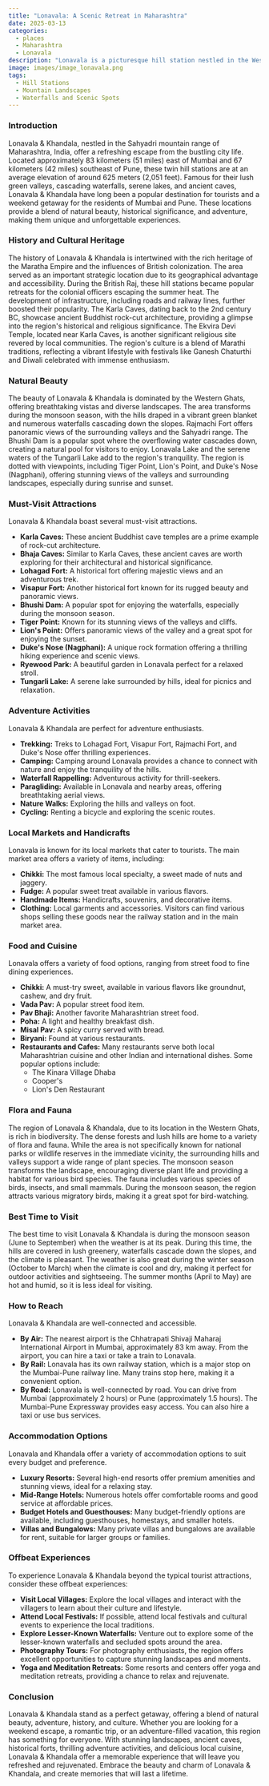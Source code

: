 ```yaml
---
title: "Lonavala: A Scenic Retreat in Maharashtra"
date: 2025-03-13
categories:
  - places
  - Maharashtra
  - Lonavala
description: "Lonavala is a picturesque hill station nestled in the Western Ghats of Maharashtra, known for its lush greenery and pleasant climate. It offers breathtaking views of the surrounding hills and valleys, making it a perfect destination for nature lovers and adventure enthusiasts. Popular attractions include the Tiger’s Cave with its intricate carvings, the Bhairaveshwar Temple, and numerous trekking trails."
image: images/image_lonavala.png
tags: 
  - Hill Stations
  - Mountain Landscapes
  - Waterfalls and Scenic Spots
---
```



### **Introduction**

Lonavala & Khandala, nestled in the Sahyadri mountain range of Maharashtra, India, offer a refreshing escape from the bustling city life. Located approximately 83 kilometers (51 miles) east of Mumbai and 67 kilometers (42 miles) southeast of Pune, these twin hill stations are at an average elevation of around 625 meters (2,051 feet). Famous for their lush green valleys, cascading waterfalls, serene lakes, and ancient caves, Lonavala & Khandala have long been a popular destination for tourists and a weekend getaway for the residents of Mumbai and Pune. These locations provide a blend of natural beauty, historical significance, and adventure, making them unique and unforgettable experiences.

### **History and Cultural Heritage**

The history of Lonavala & Khandala is intertwined with the rich heritage of the Maratha Empire and the influences of British colonization. The area served as an important strategic location due to its geographical advantage and accessibility. During the British Raj, these hill stations became popular retreats for the colonial officers escaping the summer heat. The development of infrastructure, including roads and railway lines, further boosted their popularity. The Karla Caves, dating back to the 2nd century BC, showcase ancient Buddhist rock-cut architecture, providing a glimpse into the region's historical and religious significance. The Ekvira Devi Temple, located near Karla Caves, is another significant religious site revered by local communities. The region's culture is a blend of Marathi traditions, reflecting a vibrant lifestyle with festivals like Ganesh Chaturthi and Diwali celebrated with immense enthusiasm.


### **Natural Beauty**

The beauty of Lonavala & Khandala is dominated by the Western Ghats, offering breathtaking vistas and diverse landscapes. The area transforms during the monsoon season, with the hills draped in a vibrant green blanket and numerous waterfalls cascading down the slopes. Rajmachi Fort offers panoramic views of the surrounding valleys and the Sahyadri range. The Bhushi Dam is a popular spot where the overflowing water cascades down, creating a natural pool for visitors to enjoy. Lonavala Lake and the serene waters of the Tungarli Lake add to the region's tranquility. The region is dotted with viewpoints, including Tiger Point, Lion's Point, and Duke's Nose (Nagphani), offering stunning views of the valleys and surrounding landscapes, especially during sunrise and sunset.


### **Must-Visit Attractions**

Lonavala & Khandala boast several must-visit attractions.
*   **Karla Caves:** These ancient Buddhist cave temples are a prime example of rock-cut architecture.
*   **Bhaja Caves:** Similar to Karla Caves, these ancient caves are worth exploring for their architectural and historical significance.
*   **Lohagad Fort:** A historical fort offering majestic views and an adventurous trek.
*   **Visapur Fort:** Another historical fort known for its rugged beauty and panoramic views.
*   **Bhushi Dam:** A popular spot for enjoying the waterfalls, especially during the monsoon season.
*   **Tiger Point:** Known for its stunning views of the valleys and cliffs.
*   **Lion's Point:** Offers panoramic views of the valley and a great spot for enjoying the sunset.
*   **Duke's Nose (Nagphani):** A unique rock formation offering a thrilling hiking experience and scenic views.
*   **Ryewood Park:** A beautiful garden in Lonavala perfect for a relaxed stroll.
*   **Tungarli Lake:** A serene lake surrounded by hills, ideal for picnics and relaxation.


### **Adventure Activities**

Lonavala & Khandala are perfect for adventure enthusiasts.
*   **Trekking:** Treks to Lohagad Fort, Visapur Fort, Rajmachi Fort, and Duke's Nose offer thrilling experiences.
*   **Camping:** Camping around Lonavala provides a chance to connect with nature and enjoy the tranquility of the hills.
*   **Waterfall Rappelling:** Adventurous activity for thrill-seekers.
*   **Paragliding:** Available in Lonavala and nearby areas, offering breathtaking aerial views.
*   **Nature Walks:** Exploring the hills and valleys on foot.
*   **Cycling:** Renting a bicycle and exploring the scenic routes.

### **Local Markets and Handicrafts**

Lonavala is known for its local markets that cater to tourists. The main market area offers a variety of items, including:
*   **Chikki:** The most famous local specialty, a sweet made of nuts and jaggery.
*   **Fudge:** A popular sweet treat available in various flavors.
*   **Handmade Items:** Handicrafts, souvenirs, and decorative items.
*   **Clothing:** Local garments and accessories.
Visitors can find various shops selling these goods near the railway station and in the main market area.


### **Food and Cuisine**

Lonavala offers a variety of food options, ranging from street food to fine dining experiences.
*   **Chikki:** A must-try sweet, available in various flavors like groundnut, cashew, and dry fruit.
*   **Vada Pav:** A popular street food item.
*   **Pav Bhaji:** Another favorite Maharashtrian street food.
*   **Poha:** A light and healthy breakfast dish.
*   **Misal Pav:** A spicy curry served with bread.
*   **Biryani:** Found at various restaurants.
*   **Restaurants and Cafes:** Many restaurants serve both local Maharashtrian cuisine and other Indian and international dishes. Some popular options include:
    *   The Kinara Village Dhaba
    *   Cooper's
    *   Lion's Den Restaurant

### **Flora and Fauna**

The region of Lonavala & Khandala, due to its location in the Western Ghats, is rich in biodiversity. The dense forests and lush hills are home to a variety of flora and fauna. While the area is not specifically known for national parks or wildlife reserves in the immediate vicinity, the surrounding hills and valleys support a wide range of plant species. The monsoon season transforms the landscape, encouraging diverse plant life and providing a habitat for various bird species. The fauna includes various species of birds, insects, and small mammals. During the monsoon season, the region attracts various migratory birds, making it a great spot for bird-watching.

### **Best Time to Visit**

The best time to visit Lonavala & Khandala is during the monsoon season (June to September) when the weather is at its peak. During this time, the hills are covered in lush greenery, waterfalls cascade down the slopes, and the climate is pleasant. The weather is also great during the winter season (October to March) when the climate is cool and dry, making it perfect for outdoor activities and sightseeing. The summer months (April to May) are hot and humid, so it is less ideal for visiting.

### **How to Reach**

Lonavala & Khandala are well-connected and accessible.
*   **By Air:** The nearest airport is the Chhatrapati Shivaji Maharaj International Airport in Mumbai, approximately 83 km away. From the airport, you can hire a taxi or take a train to Lonavala.
*   **By Rail:** Lonavala has its own railway station, which is a major stop on the Mumbai-Pune railway line. Many trains stop here, making it a convenient option.
*   **By Road:** Lonavala is well-connected by road. You can drive from Mumbai (approximately 2 hours) or Pune (approximately 1.5 hours). The Mumbai-Pune Expressway provides easy access. You can also hire a taxi or use bus services.

### **Accommodation Options**

Lonavala and Khandala offer a variety of accommodation options to suit every budget and preference.
*   **Luxury Resorts:** Several high-end resorts offer premium amenities and stunning views, ideal for a relaxing stay.
*   **Mid-Range Hotels:** Numerous hotels offer comfortable rooms and good service at affordable prices.
*   **Budget Hotels and Guesthouses:** Many budget-friendly options are available, including guesthouses, homestays, and smaller hotels.
*   **Villas and Bungalows:** Many private villas and bungalows are available for rent, suitable for larger groups or families.

### **Offbeat Experiences**

To experience Lonavala & Khandala beyond the typical tourist attractions, consider these offbeat experiences:
*   **Visit Local Villages:** Explore the local villages and interact with the villagers to learn about their culture and lifestyle.
*   **Attend Local Festivals:** If possible, attend local festivals and cultural events to experience the local traditions.
*   **Explore Lesser-Known Waterfalls:** Venture out to explore some of the lesser-known waterfalls and secluded spots around the area.
*   **Photography Tours:** For photography enthusiasts, the region offers excellent opportunities to capture stunning landscapes and moments.
*   **Yoga and Meditation Retreats:** Some resorts and centers offer yoga and meditation retreats, providing a chance to relax and rejuvenate.

### **Conclusion**

Lonavala & Khandala stand as a perfect getaway, offering a blend of natural beauty, adventure, history, and culture. Whether you are looking for a weekend escape, a romantic trip, or an adventure-filled vacation, this region has something for everyone. With stunning landscapes, ancient caves, historical forts, thrilling adventure activities, and delicious local cuisine, Lonavala & Khandala offer a memorable experience that will leave you refreshed and rejuvenated. Embrace the beauty and charm of Lonavala & Khandala, and create memories that will last a lifetime.


